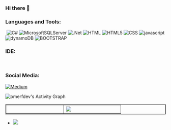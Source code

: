 ### Hi there 👋


<!-- Languages and Tools -->
<h3 align="left">Languages and Tools:</h3>
<p align="left" witdh="320" height="320">
   <img src="https://img.shields.io/badge/go-%2300ADD8.svg?style=for-the-badge&logo=go&logoColor=white" alt="">
  <img src="https://img.shields.io/badge/c%23-%23239120.svg?style=for-the-badge&amp;logo=c-sharp&amp;logoColor=white" alt="C#"> 
  <img src="https://img.shields.io/badge/Microsoft%20SQL%20Server-CC2927?style=for-the-badge&amp;logo=microsoft%20sql%20server&amp;logoColor=white" alt="MicrosoftSQLServer"> 
  <img src="https://img.shields.io/badge/.NET-Core-5C2D91?style=for-the-badge&amp;logo=.net&amp;logoColor=white" alt=".Net"> 
  <img src="https://img.shields.io/badge/HTML-239120?style=for-the-badge&logo=html5&logoColor=white" alt="HTML">
  <img src="https://img.shields.io/badge/HTML5-E34F26?style=for-the-badge&logo=html5&logoColor=white" alt="HTML5"> 
  <img src="https://img.shields.io/badge/CSS-239120?&style=for-the-badge&logo=css3&logoColor=white" alt="CSS"> 
  <img src="https://img.shields.io/badge/javascript-%23323330.svg?style=for-the-badge&logo=javascript&logoColor=%23F7DF1E" alt="javascript">  
  <img src="https://img.shields.io/badge/Amazon%20DynamoDB-4053D6?style=for-the-badge&logo=Amazon%20DynamoDB&logoColor=white" alt="dynamoDB">  
  <img src="https://img.shields.io/badge/bootstrap-%238511FA.svg?style=for-the-badge&logo=bootstrap&logoColor=white" alt="BOOTSTRAP">
  <img src="https://img.shields.io/badge/JWT-black?style=for-the-badge&logo=JSON%20web%20tokens" alt=""> 
 
  <img src="https://img.shields.io/badge/react-%2320232a.svg?style=for-the-badge&logo=react&logoColor=%2361DAFB" alt=""> 
  <img src="https://img.shields.io/badge/AWS-%23FF9900.svg?style=for-the-badge&logo=amazon-aws&logoColor=white" alt=""> 
  <img src="https://img.shields.io/badge/github%20pages-121013?style=for-the-badge&logo=github&logoColor=white" alt=""> 
  <img src="https://img.shields.io/badge/azure-%230072C6.svg?style=for-the-badge&logo=microsoftazure&logoColor=white" alt=""> 
  <img src="https://img.shields.io/badge/-Swagger-%23Clojure?style=for-the-badge&logo=swagger&logoColor=white" alt="">   
    <img src="https://img.shields.io/badge/-signalR-%23323330?style=for-the-badge&logo=signalR&logoColor=white" alt="">   
    <img src="https://img.shields.io/badge/figma-%23F24E1E.svg?style=for-the-badge&logo=figma&logoColor=white" alt="">
   <img src="https://img.shields.io/badge/docker-%230db7ed.svg?style=for-the-badge&logo=docker&logoColor=white" alt="">
  
</p>
<h3 align="left">IDE:</h3>
<p align="left" witdh="320" height="320">
   <img src="https://img.shields.io/badge/GoLand-0f0f0f?&style=for-the-badge&logo=goland&logoColor=whitE" alt="">  
  <img src="https://img.shields.io/badge/Visual%20Studio-5C2D91.svg?style=for-the-badge&logo=visual-studio&logoColor=white" alt="">  
  <img src="https://img.shields.io/badge/Visual%20Studio%20Code-0078d7.svg?style=for-the-badge&logo=visual-studio-code&logoColor=white" alt="">    
   
</p>
<h3 align="left">Social Media:</h3>
<p align="left" witdh="320" height="320">
 <a href="https://medium.com/@omerfdev" target="_blank"><img src="https://img.shields.io/badge/Medium-12100E?style=for-the-badge&logo=medium&logoColor="alt="Medium"></a>  
</p> 
<table border="2px solid white" align="left">
<td width="10%" align="left">
</br>
<img src="https://github-readme-streak-stats.herokuapp.com/?user=omerfdev&amp;theme=radical&amp;hide_border=false" alt="">
</td>
<td width="10%" align="center">
<img  align="left"  src="https://github-readme-stats.anuraghazra1.vercel.app/api/top-langs/?username=omerfdev&theme=radical&hide_border=true&no-bg=true&no-frame=true&langs_count=10"/>
</td>
</picture>
   <img align="left" alt="omerfdev's Activity Graph" src="https://github-readme-activity-graph.vercel.app/graph/?username=omerfdev&bg_color=1F222E&color=F8D866&line=F85D7F&point=FFFFFF&hide_border=true" />
</table>


+ [![](https://visitcount.itsvg.in/api?id=omerdev&label=Profile%20Views&icon=1&pretty=true)](https://visitcount.itsvg.in)




<!--
**omerfdev/omerfdev** is a ✨ _special_ ✨ repository because its `README.md` (this file) appears on your GitHub profile.

Here are some ideas to get you started:

- 🔭 I’m currently working on .Net Environments
- 🌱 I’m currently learning .Net, Sql, Web..
- 👯 I’m looking to collaborate on ...
- 🤔 I’m looking for help with ...
- 💬 Ask me about ...
- 📫 How to reach me: ...
- 😄 Pronouns: ...
- ⚡ Fun fact: ...

-->

